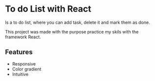 # To do List with React

Is a to do list, where you can add task, delete it and mark them as done.

This project was made with the purpose practice my skils with the framework React.


## Features

- Responsive
- Color gradient
- Intuitive


